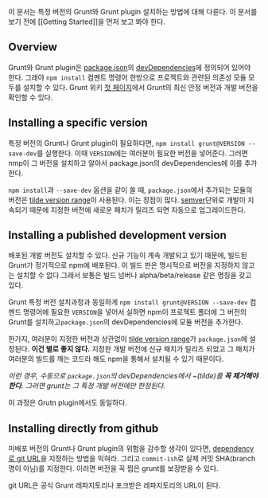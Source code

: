 이 문서는 특정 버전의 Grunt와 Grunt plugin 설치하는 방법에 대해 다룬다. 이 문서를 보기 전에 [[Getting Started]]을 먼저 보고 봐야 한다.

## Overview
Grunt와 Grunt plugin은 [package.json](https://npmjs.org/doc/json.html)의 [devDependencies](https://npmjs.org/doc/json.html#devDependencies)에 정의되어 있어야 한다. 그래야 `npm install` 컴멘트 명령어 한방으로 프로젝트와 관련된 의존성 모듈 모두를 설치할 수 있다.  Grunt 위키 [첫 페이지](https://github.com/gruntjs/grunt/wiki/)에서 Grunt의 최신 안정 버전과 개발 버전을 확인할 수 있다.

## Installing a specific version
특정 버전의 Grunt나 Grunt plugin이 필요하다면, `npm install grunt@VERSION --save-dev`를 실행한다. 이때 `VERSION`에는 여러분이 필요한 버전을 넣어준다. 그러면 nmp이 그 버전을 설치하고 알아서 package.json의 devDependencies에 이를 추가한다.

`npm install`과 `--save-dev` 옵션을 같이 쓸 때, `package.json`에서 추가되는 모듈의 버전은 [tilde version range]이 사용된다. 이는 장점이 많다. [semver]단위로 개발이 지속되기 때문에 지정한 버전에 새로운 패치가 릴리즈 되면 자동으로 업그레이드한다.

[tilde version range]: https://npmjs.org/doc/json.html#Tilde-Version-Ranges
[semver]: http://semver.org

## Installing a published development version
배포된 개발 버전도 설치할 수 있다. 신규 기능이 계속 개발되고 있기 때문에, 빌드된 Grunt가 정기적으로  npm에 배포된다. 이 빌드 판은 명시적으로 버전을 지정하지 않고는 설치할 수 없다.그래서 보통은 빌드 넘버나 alpha/beta/release 같은 명칭을 갖고 있다.

Grunt 특정 버전 설치과정과 동일하게 `npm install grunt@VERSION --save-dev` 컴멘드 명령어에 필요한 `VERSION`을 넣어서 실하면 npm이 프로젝트 폴더에 그 버전의 Grunt를 설치하고`package.json`의 devDependencies에 모듈 버전을 추가한다.

한가지, 여러분이 지정한 버전과 상관없이 [tilde version range][]가 `package.json`에 설정된다. **이건 별로 좋지 않다.** 지정한 개발 버전에 신규 패치가 릴리즈 되었고 그 패치가 여러분의 빌드를 깨는 코드라 해도 npm을 통해서 설치될 수 있기 때문이다.

_이런 경우, 수동으로 `package.json`의 devDependencies에서 ~(tilde)를 **꼭 제거해야 한다.** 그러면 grunt는 그 특정 개발 버전에만 한정된다._

이 과정은 Grutn plugin에서도 동일하다.

## Installing directly from github
미배포 버전의 Grunt나 Grunt plugin의 위험을 감수할 생각이 있다면,
[dependency로 git URL](https://npmjs.org/doc/json.html#Git-URLs-as-Dependencies)을 지정하는 방법을 익혀라. 그리고 `commit-ish`로 실제 커밋 SHA(branch 명이 아님)를 지정한다. 이러면 버전을 꼭 찝은 grunt를 보장받을 수 있다.

git URL은 공식 Grunt 레파지토리나 포크받은 레파지토리의 URL이 된다.